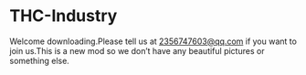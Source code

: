 # THC-Industry

Welcome downloading.Please tell us at 2356747603@qq.com if you want to join us.This is a new mod so we don’t have any beautiful pictures or something else.
